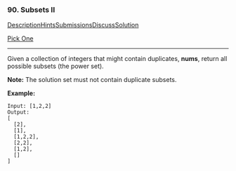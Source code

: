 ### 90. Subsets II

[Description](https://leetcode.com/problems/subsets-ii/description/)[Hints](https://leetcode.com/problems/subsets-ii/hints/)[Submissions](https://leetcode.com/problems/subsets-ii/submissions/)[Discuss](https://leetcode.com/problems/subsets-ii/discuss/)[Solution](https://leetcode.com/problems/subsets-ii/solution/)

[Pick One](https://leetcode.com/problems/random-one-question/)

------

Given a collection of integers that might contain duplicates, **nums**, return all possible subsets (the power set).

**Note:** The solution set must not contain duplicate subsets.

**Example:**

```
Input: [1,2,2]
Output:
[
  [2],
  [1],
  [1,2,2],
  [2,2],
  [1,2],
  []
]
```